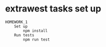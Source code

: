 ﻿# extrawest tasks set up
    HOMEWORK_1 
        Set up
            npm install 
        Run tests
            npm run test
